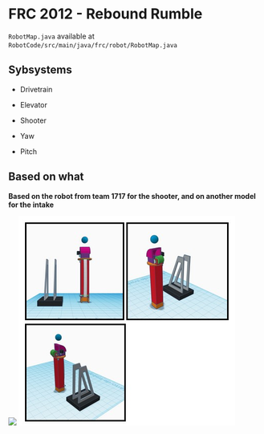 # FRC 2012 - Rebound Rumble

`RobotMap.java` available at `RobotCode/src/main/java/frc/robot/RobotMap.java`

## Sybsystems

+ Drivetrain

+ Elevator

+ Shooter

+ Yaw

+ Pitch

## Based on what

<b>Based on the robot from team 1717 for the shooter, and on another model for the intake</b>

<img src="https://i.ytimg.com/vi/rM80DE3dBZk/maxresdefault.jpg"/>

<img src="img.jpg"/>